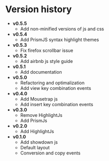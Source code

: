# Version history

- **v0.5.5**
    + Add non-minified versions of js and css
- **v0.5.4**
    + Add PrismJS syntax highlight themes
- **v0.5.3**
    + Fix firefox scrollbar issue
- **v0.5.2**
    + Add airbnb js style guide
- **v0.5.1**
    + Add documentation
- **v0.5.0**
    + Refactoring and optimalization
    + Add view key combination events
- **v0.4.0**
    + Add Mousetrap js
    + Add insert key combination events
- **v0.3.0**
    + Remove HighlightJs
    + Add PrismJs
- **v0.2.0**
    + Add HighlightJs
- **v0.1.0**
    + Add showdown js
    + Default layout
    + Conversion and copy events